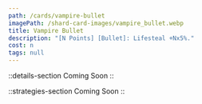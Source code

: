 ```yaml
---
path: /cards/vampire-bullet
imagePath: /shard-card-images/vampire_bullet.webp
title: Vampire Bullet
description: "[N Points] [Bullet]: Lifesteal +Nx5%."
cost: n
tags: null
---
```


::details-section
Coming Soon
::

::strategies-section
Coming Soon
::
